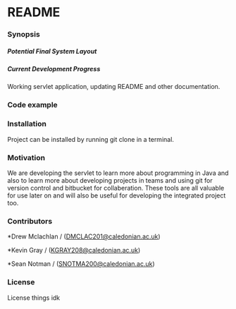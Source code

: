 # README #


### Synopsis ###


##### Potential Final System Layout #####



##### Current Development Progress #####

Working servlet application, updating README and other documentation.

### Code example ###


### Installation ###

Project can be installed by running git clone <git repo url> in a terminal.

### Motivation ###

We are developing the servlet to learn more about programming in Java and also to learn more about developing projects in teams and using git for version control and bitbucket for collaberation. These tools are all valuable for use later on and will also be useful for developing the integrated project too. 

### Contributors ###
*Drew Mclachlan / (DMCLAC201@caledonian.ac.uk)

*Kevin Gray / (KGRAY208@caledonian.ac.uk)

*Sean Notman / (SNOTMA200@caledonian.ac.uk)
### License ###
License things idk
